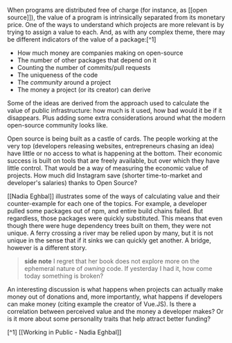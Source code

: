 When programs are distributed free of charge (for instance, as [[open source]]), the value of a program is intrinsically separated from its monetary price. One of the ways to understand which projects are more relevant is by trying to assign a value to each. And, as with any complex theme, there may be different indicators of the value of a package:[^1]

- How much money are companies making on open-source
- The number of other packages that depend on it
- Counting the number of commits/pull requests
- The uniqueness of the code
- The *community* around a project
- The money a project (or its creator) can derive

Some of the ideas are derived from the approach used to calculate the value of public infrastructure: how much is it used, how bad would it be if it disappears. Plus adding some extra considerations around what the modern open-source community looks like. 

Open source is being built as a castle of cards. The people working at the very top (developers releasing websites, entrepreneurs chasing an idea) have little or no access to what is happening at the bottom. Their economic success is built on tools that are freely available, but over which they have little control. That would be a way of measuring the economic value of projects. How much did Instagram save (shorter time-to-market and developer's salaries) thanks to Open Source?

[[Nadia Eghbal]] illustrates some of the ways of calculating value and their counter-example for each one of the topics. For example, a developer pulled some packages out of npm, and entire build chains failed. But regardless, those packages were quickly substituted. This means that even though there were huge dependency trees built on them, they were not unique. A ferry crossing a river may be relied upon by many, but it is not unique in the sense that if it sinks we can quickly get another. A bridge, however is a different story. 

> **side note** I regret that her book does not explore more on the ephemeral nature of *owning* code. If yesterday I had it, how come today something is broken? 

An interesting discussion is what happens when projects can actually make money out of donations and, more importantly, what happens if developers can make money (citing example the creator of Vue.JS). Is there a correlation between perceived value and the money a developer makes? Or is it more about some personality traits that help attract better funding? 



[^1] [[Working in Public - Nadia Eghbal]]